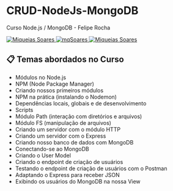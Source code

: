 # CRUD-NodeJs-MongoDB
Curso Node.js / MongoDB - Felipe Rocha

<a href="https://www.linkedin.com/in/mq-soares/">
  <img alt="Miqueias Soares" src="https://img.shields.io/badge/-Miqueias Soares-747d8c?style=flat-square&logo=Linkedin&logoColor=black" />
</a>

<a href="https://twitter.com/mqsoares">
  <img alt="mqSoares" src="https://img.shields.io/badge/-mqsoares-747d8c?style=flat-square&logo=Twitter&logoColor=black" />
</a>

<a href="mailto:mqseraos@gmail.com">
  <img alt="Miqueias Soares" src="https://img.shields.io/badge/-mqseraos@gmail.com-747d8c?style=flat-square&logo=Gmail&logoColor=black" />
</a>

## :clipboard: Temas abordados no Curso

- Módulos no Node.js
- NPM (Node Package Manager) 
- Criando nossos primeiros módulos
- NPM na prática (instalando o Nodemon)
- Dependências locais, globais e de desenvolvimento
- Scripts
- Módulo Path (interação com diretórios e arquivos)
- Módulo FS (manipulação de arquivos)
- Criando um servidor com o módulo HTTP
- Criando  um servidor com o Express
- Criando nosso banco de dados com MongoDB
- Conectando-se ao MongoDB
- Criando o User Model
- Criando o endpoint de criação de usuários
- Testando o endpoint de criação de usuários com o Postman
- Adaptando o Express para receber JSON
- Exibindo os usuários do MongoDB na nossa View

